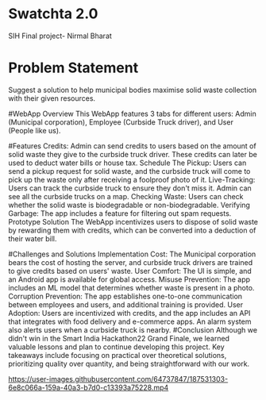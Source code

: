 

# Swatchta 2.0
SIH Final project- Nirmal Bharat

# Problem Statement
Suggest a solution to help municipal bodies maximise solid waste collection with their given resources.

#WebApp Overview
This WebApp features 3 tabs for different users: Admin (Municipal corporation), Employee (Curbside Truck driver), and User (People like us).

#Features
Credits: Admin can send credits to users based on the amount of solid waste they give to the curbside truck driver. These credits can later be used to deduct water bills or house tax.
Schedule The Pickup: Users can send a pickup request for solid waste, and the curbside truck will come to pick up the waste only after receiving a foolproof photo of it.
Live-Tracking: Users can track the curbside truck to ensure they don't miss it. Admin can see all the curbside trucks on a map.
Checking Waste: Users can check whether the solid waste is biodegradable or non-biodegradable.
Verifying Garbage: The app includes a feature for filtering out spam requests.
Prototype Solution
The WebApp incentivizes users to dispose of solid waste by rewarding them with credits, which can be converted into a deduction of their water bill.

#Challenges and Solutions
Implementation Cost: The Municipal corporation bears the cost of hosting the server, and curbside truck drivers are trained to give credits based on users' waste.
User Comfort: The UI is simple, and an Android app is available for global access.
Misuse Prevention: The app includes an ML model that determines whether waste is present in a photo.
Corruption Prevention: The app establishes one-to-one communication between employees and users, and additional training is provided.
User Adoption: Users are incentivized with credits, and the app includes an API that integrates with food delivery and e-commerce apps. An alarm system also alerts users when a curbside truck is nearby.
#Conclusion
Although we didn't win in the Smart India Hackathon22 Grand Finale, we learned valuable lessons and plan to continue developing this project. Key takeaways include focusing on practical over theoretical solutions, prioritizing quality over quantity, and being straightforward with our work.

https://user-images.githubusercontent.com/64737847/187531303-6e8c066a-159a-40a3-b7d0-c13393a75228.mp4


